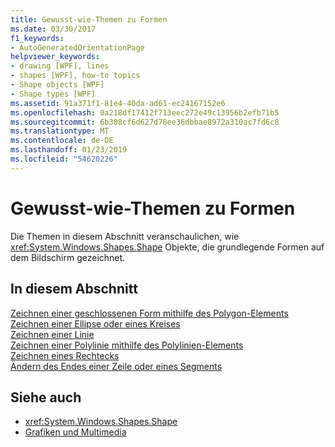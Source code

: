 ```yaml
---
title: Gewusst-wie-Themen zu Formen
ms.date: 03/30/2017
f1_keywords:
- AutoGeneratedOrientationPage
helpviewer_keywords:
- drawing [WPF], lines
- shapes [WPF], how-to topics
- Shape objects [WPF]
- Shape types [WPF]
ms.assetid: 91a371f1-81e4-40da-ad61-ec24167152e6
ms.openlocfilehash: 0a218df17412f713eec272e49c13956b2efb71b5
ms.sourcegitcommit: 6b308cf6d627d78ee36dbbae8972a310ac7fd6c8
ms.translationtype: MT
ms.contentlocale: de-DE
ms.lasthandoff: 01/23/2019
ms.locfileid: "54620226"
---
```

# <a name="shapes-how-to-topics"></a>Gewusst-wie-Themen zu Formen
Die Themen in diesem Abschnitt veranschaulichen, wie <xref:System.Windows.Shapes.Shape> Objekte, die grundlegende Formen auf dem Bildschirm gezeichnet.  
  
## <a name="in-this-section"></a>In diesem Abschnitt  
 [Zeichnen einer geschlossenen Form mithilfe des Polygon-Elements](../../../../docs/framework/wpf/graphics-multimedia/how-to-draw-a-closed-shape-by-using-the-polygon-element.md)  
 [Zeichnen einer Ellipse oder eines Kreises](../../../../docs/framework/wpf/graphics-multimedia/how-to-draw-an-ellipse-or-a-circle.md)  
 [Zeichnen einer Linie](../../../../docs/framework/wpf/graphics-multimedia/how-to-draw-a-line.md)  
 [Zeichnen einer Polylinie mithilfe des Polylinien-Elements](../../../../docs/framework/wpf/graphics-multimedia/how-to-draw-a-polyline-by-using-the-polyline-element.md)  
 [Zeichnen eines Rechtecks](../../../../docs/framework/wpf/graphics-multimedia/how-to-draw-a-rectangle.md)  
 [Ändern des Endes einer Zeile oder eines Segments](../../../../docs/framework/wpf/graphics-multimedia/how-to-modify-the-cap-at-the-end-of-a-line-or-segment.md)  
  
## <a name="see-also"></a>Siehe auch
- <xref:System.Windows.Shapes.Shape>
- [Grafiken und Multimedia](../../../../docs/framework/wpf/graphics-multimedia/index.md)
